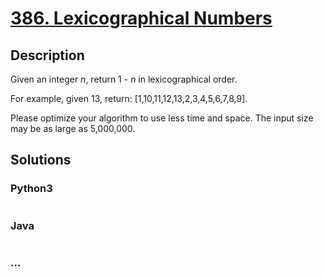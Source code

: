 # [386. Lexicographical Numbers](https://leetcode.com/problems/lexicographical-numbers)

## Description
<p>Given an integer <i>n</i>, return 1 - <i>n</i> in lexicographical order.</p>



<p>For example, given 13, return: [1,10,11,12,13,2,3,4,5,6,7,8,9].</p>



<p>Please optimize your algorithm to use less time and space. The input size may be as large as 5,000,000.</p>




## Solutions


<!-- tabs:start -->

### **Python3**

```python

```

### **Java**

```java

```

### **...**
```

```

<!-- tabs:end -->